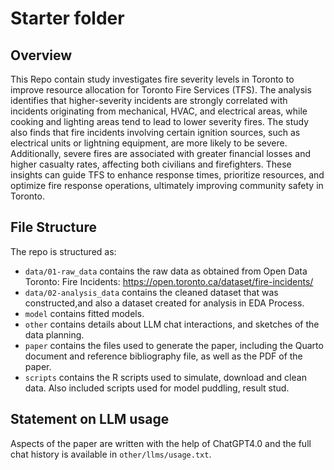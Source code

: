 # Starter folder

## Overview

This Repo contain study investigates fire severity levels in Toronto to improve resource allocation for Toronto Fire Services (TFS). The analysis identifies that higher-severity incidents are strongly correlated with incidents originating from mechanical, HVAC,
and electrical areas, while cooking and lighting areas tend to lead to lower severity
fires. The study also finds that fire incidents involving certain ignition sources,
such as electrical units or lightning equipment, are more likely to be severe. Additionally, severe fires are associated with greater financial losses and higher casualty
rates, affecting both civilians and firefighters. These insights can guide TFS to
enhance response times, prioritize resources, and optimize fire response operations,
ultimately improving community safety in Toronto.

## File Structure

The repo is structured as:

-   `data/01-raw_data` contains the raw data as obtained from Open Data Toronto: Fire Incidents: https://open.toronto.ca/dataset/fire-incidents/
-   `data/02-analysis_data` contains the cleaned dataset that was constructed,and also a dataset created for analysis in EDA Process.
-   `model` contains fitted models. 
-   `other` contains details about LLM chat interactions, and sketches of the data planning.
-   `paper` contains the files used to generate the paper, including the Quarto document and reference bibliography file, as well as the PDF of the paper. 
-   `scripts` contains the R scripts used to simulate, download and clean data. Also included scripts used for model puddling, result stud.


## Statement on LLM usage

Aspects of the paper are written with the help of ChatGPT4.0 and the full chat history is available in `other/llms/usage.txt`.




